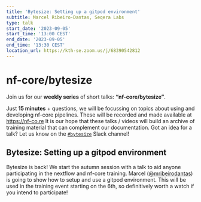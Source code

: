 ```yaml
---
title: 'Bytesize: Setting up a gitpod environment'
subtitle: Marcel Ribeiro-Dantas, Seqera Labs
type: talk
start_date: '2023-09-05'
start_time: '13:00 CEST'
end_date: '2023-09-05'
end_time: '13:30 CEST'
location_url: https://kth-se.zoom.us/j/68390542812
---
```


# nf-core/bytesize

Join us for our **weekly series** of short talks: **“nf-core/bytesize”**.

Just **15 minutes** + questions, we will be focussing on topics about using and developing nf-core pipelines.
These will be recorded and made available at <https://nf-co.re>
It is our hope that these talks / videos will build an archive of training material that can complement our documentation. Got an idea for a talk? Let us know on the [`#bytesize`](https://nfcore.slack.com/channels/bytesize) Slack channel!

## Bytesize: Setting up a gitpod environment

Bytesize is back! We start the autumn session with a talk to aid anyone participating in the nextflow and nf-core training. Marcel ([@mribeirodantas](https://github.com/mribeirodantas)) is going to show how to setup and use a gitpod environment. This will be used in the training event starting on the 6th, so definitively worth a watch if you intend to participate!